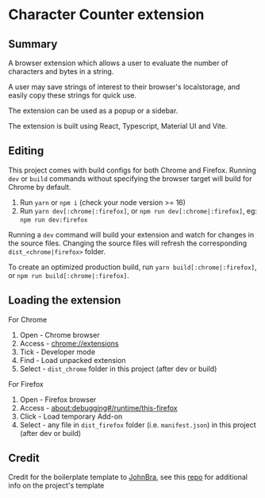 # Character Counter extension

## Summary

A browser extension which allows a user to evaluate the number of characters and bytes in a string.

A user may save strings of interest to their browser's localstorage, and easily copy these strings for quick use.

The extension can be used as a popup or a sidebar.

The extension is built using React, Typescript, Material UI and Vite.

## Editing

This project comes with build configs for both Chrome and Firefox. Running
`dev` or `build` commands without specifying the browser target will build
for Chrome by default.

1. Run `yarn` or `npm i` (check your node version >= 16)
2. Run `yarn dev[:chrome|:firefox]`, or `npm run dev[:chrome|:firefox]`, eg: `npm run dev:firefox`

Running a `dev` command will build your extension and watch for changes in the 
source files. Changing the source files will refresh the corresponding 
`dist_<chrome|firefox>` folder.

To create an optimized production build, run `yarn build[:chrome|:firefox]`, or
`npm run build[:chrome|:firefox]`.

## Loading the extension

For Chrome
1. Open - Chrome browser
2. Access - [chrome://extensions](chrome://extensions)
3. Tick - Developer mode
4. Find - Load unpacked extension
5. Select - `dist_chrome` folder in this project (after dev or build)

For Firefox
1. Open - Firefox browser
2. Access - [about:debugging#/runtime/this-firefox](about:debugging#/runtime/this-firefox)
3. Click - Load temporary Add-on
4. Select - any file in `dist_firefox` folder (i.e. `manifest.json`) in this project (after dev or build)


## Credit

Credit for the boilerplate template to <a href="https://github.com/JohnBra">JohnBra</a>, see this <a href="https://github.com/JohnBra/vite-web-extension">repo</a> for additional info on the project's template
